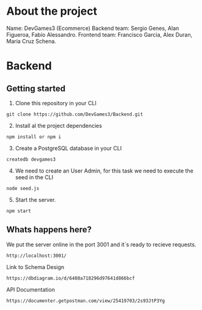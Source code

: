 
# About the project

Name: DevGames3 (Ecommerce)
Backend team: Sergio Genes, Alan Figueroa, Fabio Alessandro. 
Frontend team: Francisco Garcia, Alex Duran, Maria Cruz Schena.


# Backend

## Getting started

1. Clone this repository in your CLI

```
git clone https://github.com/DevGames3/Backend.git
```

2. Install al the project dependencies

```
npm install or npm i
```

3. Create a PostgreSQL database in your CLI

```
createdb devgames3
```

4. We need to create an User Admin, for this task we need to execute the seed in the CLI

```
node seed.js
```

5. Start the server.

```
npm start
```
## Whats happens here?

We put the server online in the port 3001 and it`s ready to recieve requests.

```
http://localhost:3001/
```

Link to Schema Design

```
https://dbdiagram.io/d/6408a718296d97641d866bcf
```

API Documentation

```
https://documenter.getpostman.com/view/25419703/2s93JtP3Yg
```



